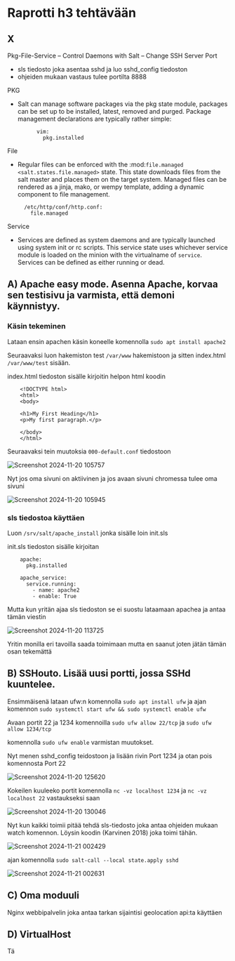 # Raprotti h3 tehtävään
## X
Pkg-File-Service – Control Daemons with Salt – Change SSH Server Port

- sls tiedosto joka asentaa sshd ja luo sshd_config tiedoston
- ohjeiden mukaan vastaus tulee portilta 8888

PKG

- Salt can manage software packages via the pkg state module, packages can be
        set up to be installed, latest, removed and purged. Package management
        declarations are typically rather simple:

            vim:
              pkg.installed

File

-  Regular files can be enforced with the :mod:`file.managed
        <salt.states.file.managed>` state. This state downloads files from the salt
        master and places them on the target system. Managed files can be rendered as a
        jinja, mako, or wempy template, adding a dynamic component to file management.

         /etc/http/conf/http.conf:
           file.managed

  Service

  -  Services are defined as system daemons and are typically launched using system
        init or rc scripts. This service state uses whichever service module is loaded
        on the minion with the virtualname of ``service``. Services can be defined as
        either running or dead.

## A) Apache easy mode. Asenna Apache, korvaa sen testisivu ja varmista, että demoni käynnistyy.
### Käsin tekeminen
Lataan ensin apachen käsin koneelle komennolla `sudo apt install apache2`

Seuraavaksi luon hakemiston test `/var/www` hakemistoon ja sitten index.html `/var/www/test` sisään.

index.html tiedoston sisälle kirjoitin helpon html koodin
        
        <!DOCTYPE html>
        <html>
        <body>
        
        <h1>My First Heading</h1>
        <p>My first paragraph.</p>

        </body>
        </html>

Seuraavaksi tein muutoksia `000-default.conf` tiedostoon 

![Screenshot 2024-11-20 105757](https://github.com/user-attachments/assets/830afbf9-4e9e-4c68-a213-630903755d98)

Nyt jos oma sivuni on aktiivinen ja jos avaan sivuni chromessa tulee oma sivuni

![Screenshot 2024-11-20 105945](https://github.com/user-attachments/assets/faf9d37b-94b8-4520-a165-f5dd496b9f4d)

### sls tiedostoa käyttäen
Luon `/srv/salt/apache_install` jonka sisälle loin init.sls

init.sls tiedoston sisälle kirjoitan 

        apache:
          pkg.installed

        apache_service:
          service.running:
            - name: apache2
            - enable: True

Mutta kun yritän ajaa sls tiedoston se ei suostu lataamaan apachea ja antaa tämän viestin

![Screenshot 2024-11-20 113725](https://github.com/user-attachments/assets/3b3a59ae-a0d9-40e3-ad6f-0c7d4dab6250)

Yritin monilla eri tavoilla saada toimimaan mutta en saanut joten jätän tämän osan tekemättä

## B) SSHouto. Lisää uusi portti, jossa SSHd kuuntelee.
Ensimmäisenä lataan ufw:n komennolla `sudo apt install ufw` ja ajan komennon `sudo systemctl start ufw && sudo systemctl enable ufw`

Avaan portit 22 ja 1234 komennoilla `sudo ufw allow 22/tcp` ja `sudo ufw allow 1234/tcp`

komennolla `sudo ufw enable` varmistan muutokset.

Nyt menen sshd_config teidostoon ja lisään rivin Port 1234 ja otan pois komennosta Port 22

![Screenshot 2024-11-20 125620](https://github.com/user-attachments/assets/316c92d8-a6d8-4b39-9270-e94866c358f9)

Kokeilen kuuleeko portit komennolla `nc -vz localhost 1234` ja `nc -vz localhost 22` vastaukseksi saan

![Screenshot 2024-11-20 130046](https://github.com/user-attachments/assets/58a6da9b-1130-409d-9382-c9e687e728ba)

Nyt kun kaikki toimii pitää tehdä sls-tiedosto joka antaa ohjeiden mukaan watch komennon. Löysin koodin (Karvinen 2018) joka toimi tähän.

![Screenshot 2024-11-21 002429](https://github.com/user-attachments/assets/cabdb422-23c5-4398-90a5-5922e0cb409f)

ajan komennolla `sudo salt-call --local state.apply sshd`

![Screenshot 2024-11-21 002631](https://github.com/user-attachments/assets/3f85298e-488d-4d2b-ad66-a8952c26e4c4)

## C) Oma moduuli
Nginx webbipalvelin joka antaa tarkan sijaintisi geolocation api:ta käyttäen

## D) VirtualHost

Tä
 
